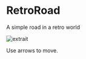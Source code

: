 # RetroRoad
A simple road in a retro world

![extrait](https://user-images.githubusercontent.com/109032171/204057304-669199d0-96dc-4c6a-bf6e-841791f1277c.gif)

Use arrows to move.

